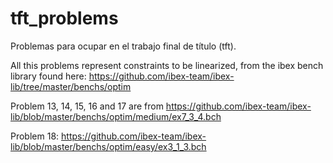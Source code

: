 # tft_problems
Problemas para ocupar en el trabajo final de título (tft).

All this problems represent constraints to be linearized, from the ibex bench library found here: https://github.com/ibex-team/ibex-lib/tree/master/benchs/optim

Problem 13, 14, 15, 16 and 17 are from https://github.com/ibex-team/ibex-lib/blob/master/benchs/optim/medium/ex7_3_4.bch

Problem 18: https://github.com/ibex-team/ibex-lib/blob/master/benchs/optim/easy/ex3_1_3.bch
